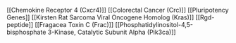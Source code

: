 [[Chemokine Receptor 4 (Cxcr4)]]
[[Colorectal Cancer (Crc)]]
[[Pluripotency Genes]]
[[Kirsten Rat Sarcoma Viral Oncogene Homolog (Kras)]]
[[Rgd-peptide]]
[[Fragacea Toxin C (Frac)]]
[[Phosphatidylinositol-4,5-bisphosphate 3-Kinase, Catalytic Subunit Alpha (Pik3ca)]]

